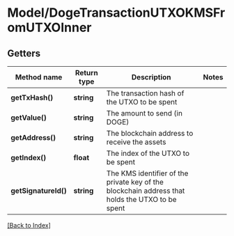 # Model/DogeTransactionUTXOKMSFromUTXOInner

## Getters

Method name | Return type | Description | Notes
------------ | ------------- | ------------- | -------------
**getTxHash()** | **string** | The transaction hash of the UTXO to be spent |
**getValue()** | **string** | The amount to send (in DOGE) |
**getAddress()** | **string** | The blockchain address to receive the assets |
**getIndex()** | **float** | The index of the UTXO to be spent |
**getSignatureId()** | **string** | The KMS identifier of the private key of the blockchain address that holds the UTXO to be spent |

[[Back to Index]](../index.md)
